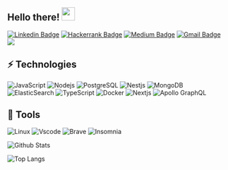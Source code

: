 ## Hello there! <img src="https://raw.githubusercontent.com/aemmadi/aemmadi/master/wave.gif" width="30px">

[![Linkedin Badge](https://img.shields.io/badge/-Profile-blue?style=flat-square&logo=Linkedin&logoColor=white&link=https://www.linkedin.com/in/matheus-fortunato-14513b195/)](https://www.linkedin.com/in/matheus-fortunato-14513b195/)
[![Hackerrank Badge](https://img.shields.io/badge/-HackerRank-2EC866?style=flat-square&logo=hackerrank&logoColor=white&link=https://www.hackerrank.com/matheus_xmaz10)](https://www.hackerrank.com/matheus_xmaz10)
[![Medium Badge](https://img.shields.io/badge/-Medium-000000?style=flat-square&logo=medium&logoColor=white&link=https://matheus-xmaz10.medium.com/)](https://matheus-xmaz10.medium.com/)
[![Gmail Badge](https://img.shields.io/badge/-Gmail-D14836?style=flat-square&logo=Gmail&logoColor=white&link=mailto:matheus.xmaz10@gmail.com)](mailto:matheus.xmaz10@gmail.com)
<br/>
![](https://komarev.com/ghpvc/?username=mfortunat0)


## ⚡ Technologies

![JavaScript](https://img.shields.io/badge/-JavaScript-F7DF1E?style=flat-square&logo=javascript&logoColor=black)
![Nodejs](https://img.shields.io/badge/-Nodejs-339933?style=flat-square&logo=Node-dot-js&logoColor=white)
![PostgreSQL](https://img.shields.io/badge/-PostgreSQL-336791?style=flat-square&logo=postgresql)
![Nestjs](https://img.shields.io/badge/-Nestjs-E0234E?style=flat-square&logo=nestjs)
![MongoDB](https://img.shields.io/badge/-MongoDB-47A248?style=flat-square&logo=mongodb&logoColor=white)
![ElasticSearch](https://img.shields.io/badge/-ElasticSearch-005571?style=flat-square&logo=elasticsearch)
![TypeScript](https://img.shields.io/badge/-TypeScript-007ACC?style=flat-square&logo=typescript&logoColor=white)
![Docker](https://img.shields.io/badge/-Docker-2496ED?style=flat-square&logo=docker&logoColor=white)
![Nextjs](https://img.shields.io/badge/-Next.js-000000?style=flat-square&logo=next-dot-js&logoColor=white)
![Apollo GraphQL](https://img.shields.io/badge/-Apollo%20GraphQL-311C87?style=flat-square&logo=apollo-graphql)

## 🧰 Tools
![Linux](https://img.shields.io/badge/-Linux-E95420?style=flat-square&logo=ubuntu&logoColor=white)
![Vscode](https://img.shields.io/badge/-VScode-007ACC?style=flat-square&logo=visual-studio-code)
![Brave](https://img.shields.io/badge/-Brave-FB542B?style=flat-square&logo=brave&logoColor=white)
![Insomnia](https://img.shields.io/badge/-Insomnia-5849BE?style=flat-square&logo=insomnia)

![Github Stats](https://github-readme-stats.vercel.app/api?username=mfortunat0&count_private=true&show_icons=true&include_all_commits=true&theme=tokyonight)

![Top Langs](https://github-readme-stats.vercel.app/api/top-langs/?username=mfortunat0&hide=TeX&layout=compact&theme=tokyonight)

